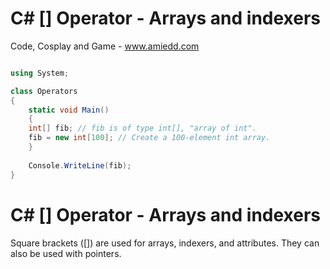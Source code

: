 # C# [] Operator - Arrays and indexers

Code, Cosplay and Game - www.amiedd.com

```C# runnable

using System;

class Operators 
{
    static void Main() 
    {
    int[] fib; // fib is of type int[], "array of int".
    fib = new int[100]; // Create a 100-element int array.
    }
    
    Console.WriteLine(fib);
}

```

# C# [] Operator - Arrays and indexers

Square brackets ([]) are used for arrays, indexers, and attributes. They can also be used with pointers.
